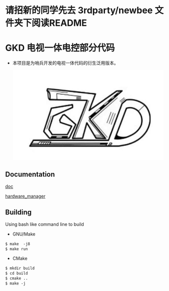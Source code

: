 # 请招新的同学先去 3rdparty/newbee 文件夹下阅读README

# GKD 电视一体电控部分代码
- 本项目是为哨兵开发的电视一体代码的衍生泛用版本。

  ![logo](img/logo.png)

## Documentation
[doc](doc/doc.md "doc")

[hardware_manager](doc/hardware_manager.md "doc")

## Building
Using bash like command line to build
- GNU/Make
```
$ make  -j8
$ make run
```

- CMake
```
$ mkdir build
$ cd build
$ cmake ..
$ make -j
```

